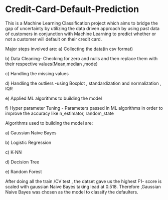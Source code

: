 # Credit-Card-Default-Prediction
This is a Machine Learning Classification project which aims to bridge the gap of uncertainty by utilizing the data driven approach by using past data of customers in conjunction with Machine Learning to predict whether or not a customer will default on their credit card.

Major steps involved are:
a) Collecting the data(in csv format)

b) Data Cleaning- Checking for zero and nulls and then replace them with their respective values(Mean,median ,mode)

c) Handling the missing values

d) Handling the outliers -using Boxplot , standardization and normalization , IQR

e) Applied ML algorithms to building the model

f) Hyper parameter Tuning - Parameters passed in ML algorithms in order to improve the accuracy like n_estimator, random_state

Algorithms used to building the model are: 

a) Gaussian Naive Bayes

b) Logistic Regression 

c) K-NN

d) Decision Tree

e) Random Forest

After doing all the train /CV test , the datset gave us the highest F1- score is scaled with gaussian Naive Bayes taking lead at 0.518.
Therefore ,Gaussian Naive Bayes was chosen as the model to classify the defaulters.
